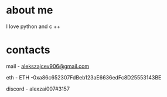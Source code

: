 # about me

I love python and c ++

# contacts
mail - alekszajcev906@gmail.com

eth - ETH -0xa86c652307FdBeb123aE6636edFc8D25553143BE

discord - alexzai007#3157
